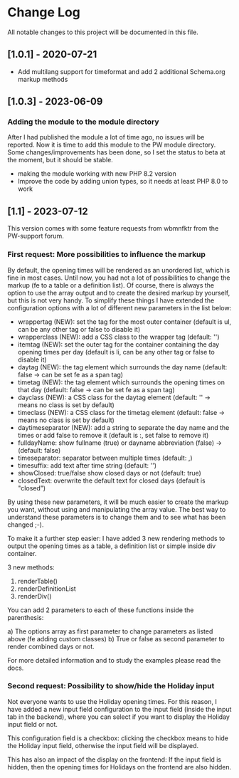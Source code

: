 # Change Log
All notable changes to this project will be documented in this file.

## [1.0.1] - 2020-07-21

- Add multilang support for timeformat and add 2 additional Schema.org markup methods 

## [1.0.3] - 2023-06-09

### Adding the module to the module directory
After I had published the module a lot of time ago, no issues will be reported. Now it is time to add this module
to the PW module directory. Some changes/improvements has been done, so I set the status to beta at the moment, but it
should be stable.

- making the module working with new PHP 8.2 version
- Improve the code by adding union types, so it needs at least PHP 8.0 to work

## [1.1] - 2023-07-12
This version comes with some feature requests from wbmnfktr from the PW-support forum.

### First request: More possibilities to influence the markup
By default, the opening times will be rendered as an unordered list, which is fine in most cases. Until now, you had
not a lot of possibilities to change the markup (fe to a table or a definition list).
Of course, there is always the option to use the array output and to create the desired markup by yourself, but this is
not very handy.
To simplify these things I have extended the configuration options with a lot of different new parameters in the list
below:

* wrappertag (NEW): set the tag for the most outer container (default is ul, can be any other tag or false to disable it)
* wrapperclass (NEW): add a CSS class to the wrapper tag (default: '')
* itemtag (NEW): set the outer tag for the container containing the day opening times per day (default is li, can be any other
tag or false to disable it)
* daytag (NEW): the tag element which surrounds the day name (default: false -> can be set fe as a span tag)
* timetag (NEW): the tag element which surrounds the opening times on that day (default: false -> can be set fe as a span tag)
* dayclass (NEW): a CSS class  for the daytag element (default: '' -> means no class is set by default)
* timeclass (NEW): a CSS class  for the timetag element (default: false -> means no class is set by default)
* daytimeseparator (NEW): add a string to separate the day name and the times or add false to remove it (default is :, set false to remove it)
* fulldayName: show fullname (true) or dayname abbreviation (false) -> (default: false)
* timeseparator: separator between multiple times (default: ,)
* timesuffix: add text after time string (default: '')
* showClosed: true/false show closed days or not (default: true)
* closedText: overwrite the default text for closed days (default is "closed")

By using these new parameters, it will be much easier to create the markup you want, without using and manipulating the 
array value. The best way to understand these parameters is to change them and to see what has been changed ;-).

To make it a further step easier: I have added 3 new rendering methods to output the opening times as a table, a
definition list or simple inside div container. 

3 new methods:

1) renderTable()
2) renderDefinitionList
3) renderDiv()

You can add 2 parameters to each of these functions inside the parenthesis: 

a) The options array as first parameter to change parameters as listed above (fe adding custom classes)
b) True or false as second parameter to render combined days or not.

For more detailed information and to study the examples please read the docs.

### Second request: Possibility to show/hide the Holiday input
Not everyone wants to use the Holiday opening times. For this reason, I have added a new input field configuration
to the input field (inside the input tab in the backend), where you can select if you want to display the Holiday input
field or not.

This configuration field is a checkbox: clicking the checkbox means to hide the Holiday input field, otherwise the
input field will be displayed.

This has also an impact of the display on the frontend: If the input field is hidden, then the opening times for
Holidays on the frontend are also hidden.
